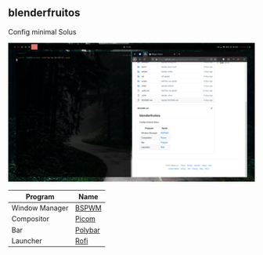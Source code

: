 ## blenderfruitos

Config minimal Solus

![Screenshot](+2021-02-23_11-43-37.png)

Program | Name
------------ | -------------
Window Manager | [BSPWM](https://github.com/baskerville/bspwm)
Compositor | [Picom](https://github.com/yushui/picom)
Bar | [Polybar](https://github.com/Polybar/polybar)
Launcher | [Rofi](https://github.com/davatorium/rofi)

